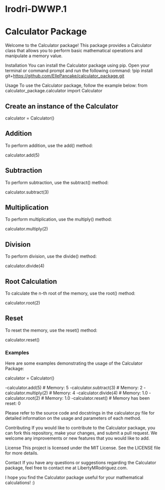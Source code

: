 # lrodri-DWWP.1

# Calculator Package
Welcome to the Calculator package! This package provides a Calculator class that allows you to perform basic mathematical operations and manipulate a memory value.

Installation
You can install the Calculator package using pip. Open your terminal or command prompt and run the following command:
!pip install git+https://github.com/EllePancake/calculator_package.git

Usage
To use the Calculator package, follow the example below:
from calculator_package.calculator import Calculator

## Create an instance of the Calculator
calculator = Calculator()

## Addition
To perform addition, use the add() method:

calculator.add(5)

## Subtraction
To perform subtraction, use the subtract() method:

calculator.subtract(3)

## Multiplication
To perform multiplication, use the multiply() method:


calculator.multiply(2)

## Division
To perform division, use the divide() method:


calculator.divide(4)

## Root Calculation
To calculate the n-th root of the memory, use the root() method:

calculator.root(2)

## Reset
To reset the memory, use the reset() method:

calculator.reset()

### Examples
Here are some examples demonstrating the usage of the Calculator Package:

calculator = Calculator()

-calculator.add(5)  # Memory: 5
-calculator.subtract(3)  # Memory: 2
-calculator.multiply(2)  # Memory: 4
-calculator.divide(4)  # Memory: 1.0
-calculator.root(2)  # Memory: 1.0
-calculator.reset()  # Memory has been reset: 0

Please refer to the source code and docstrings in the calculator.py file for detailed information on the usage and parameters of each method.

Contributing
If you would like to contribute to the Calculator package, you can fork this repository, make your changes, and submit a pull request. We welcome any improvements or new features that you would like to add.

License
This project is licensed under the MIT License. See the LICENSE file for more details.

Contact
If you have any questions or suggestions regarding the Calculator package, feel free to contact me at LibertyMRodriguez.com.

I hope you find the Calculator package useful for your mathematical calculations! :) 
